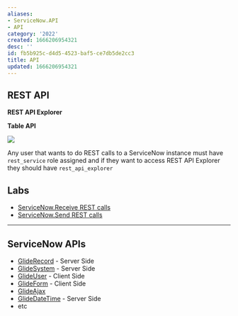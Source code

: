 ```yaml
---
aliases:
- ServiceNow.API
- API
category: '2022'
created: 1666206954321
desc: ''
id: fb5b925c-d4d5-4523-baf5-ce7db5de2cc3
title: API
updated: 1666206954321
---
```

   
## REST API   
   
**REST API Explorer**   
   
**Table API**   
   
![](https://res.cloudinary.com/zubayr/image/upload/v1666207447/wiki/ztt4mnkoftydebgtxtet.png)   
   
Any user that wants to do REST calls to a ServiceNow instance must have `rest_service` role assigned and if they want to access REST API Explorer they should have `rest_api_explorer`   
   
## Labs   
   
   
- [ServiceNow.Receive REST calls](../devlog/ServiceNow.Receive%20REST%20calls.md)   
- [ServiceNow.Send REST calls](../devlog/ServiceNow.Send%20REST%20calls.md)   
   
   
   
---   
   
## ServiceNow APIs   
   
   
- [GlideRecord](../devlog/GlideRecord.md) - Server Side   
- [GlideSystem](/not_created.md) - Server Side   
- [GlideUser](/not_created.md) - Client Side   
- [GlideForm](/not_created.md) - Client Side   
- [GlideAjax](/not_created.md)   
- [GlideDateTime](/not_created.md) - Server Side   
- etc
